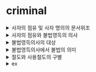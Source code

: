 # criminal


<details>
<summary>사자의 점유 및 사자 명의의 문서위조</summary>
<div markdown="1">

1. 문제의제기
2. 살해 후 영득의사가 생겨 사자의 재물을 영득한 경우
>가. 사자의 점유의 인정여부: <판>긍정
3. 은행에 들어간 행위와 주거침입죄의 성립여부
><판>영업주의 명시적 또는 추정적 의사에 반하여 들어간 것 -> 주거침입죄 성립
4. 사자 명의의 문서와 명의인의 실재성 여부
><판>공공의 신용을 해할 위험성이 있을 경우 명의인의 실재를 요하지 않음
    => 사문서위조죄 및 동행사죄 성립 
5. 타인의 예금통장으로 예금을 인출한 행위 = 사기죄
    >가. 묵시적 기망행위 = 행동
    >나. 예금통장의 부정사용 = 사문서부정행사죄(사기죄의 불가벌적 사후행위)

</div>
</details>

<details>
<summary>사자의 점유와 불법영득의 의사</summary>
<div markdown="1">

1. 문제의제기
2. 사자의 점유
3. 불법영득의사의 내용
><판> 경제적 용법설 - 이용, 처분의사
4. 증거인멸죄의 성립여부
    >가. 증거인멸죄의 객체 = 타인의 형사사건, 징계사건에 관한 증거
</div>
</details>

<details>
<summary>불법영득의사의 대상</summary>
<div markdown="1">

1. 문제의제기
2. 신용카드에 대한 절도죄의 성립여부
3. 현금에 대한 죄책
    >가. 재산죄의 성립여부 
>    <판> 타인의 신용카드 사용 -> ATM 현금대출 = 절도죄
    >나. 신용카드부정사용죄의 성립여부
>    인출 != 본래의 용법
        현금서비스 = 본래의 용법
    >다. 절도죄와 신용카드부정사용죄 실체적 경합
</div>
</details>

<details>
<summary>불법영득의사에서 불법의 의미</summary>
<div markdown="1">

1. 문제의제기
2. 불법영득의사에서 불법의 의미
    <판>반환청구권이 있어도 절도죄 성립. 절취 불법설
3. 자구행위의 성립여부
형23조1항
대체물의 경우, 청구권 보전의 범위를 벗어난 임의 처분 or 변제충당 != 자구행위
</div>
</details>

<details>
<summary>절도와 사용절도의 구별</summary>
<div markdown="1">

1. 문제의제기
2. 불법영득의사에서 불법의 의미
    <판>반환청구권이 있어도 절도죄 성립. 절취 불법설
3. 자구행위의 성립여부
형23조1항
대체물의 경우, 청구권 보전의 범위를 벗어난 임의 처분 or 변제충당 != 자구행위
</div>
</details>

<details>
<summary>ex</summary>
<div markdown="1">

|제목|내용|
|--|--|
|1|1|
|2|10|
</div>
</details>




